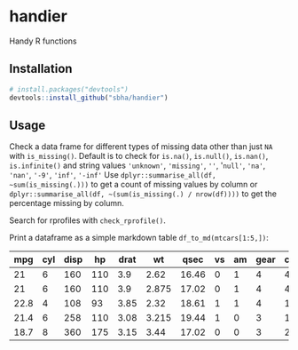 # handier
Handy R functions

## Installation
``` r
# install.packages("devtools")
devtools::install_github("sbha/handier")
```


## Usage

Check a data frame for different types of missing data other than just `NA` with `is_missing()`. Default is to check for `is.na()`, `is.null()`, `is.nan()`, `is.infinite()` and string values `'unknown'`, `'missing'`, `''`, '`null'`, `'na'`, `'nan'`, `'-9'`, `'inf'`, `'-inf'` Use `dplyr::summarise_all(df, ~sum(is_missing(.)))` to get a count of missing values by column or `dplyr::summarise_all(df, ~(sum(is_missing(.) / nrow(df))))` to get the percentage missing by column. 


Search for rprofiles with `check_rprofile()`.

Print a dataframe as a simple markdown table `df_to_md(mtcars[1:5,])`:

| mpg | cyl | disp | hp | drat | wt | qsec | vs | am | gear | carb |
|---|---|---|---|---|---|---|---|---|---|---|
| 21 | 6 | 160 | 110 | 3.9 | 2.62 | 16.46 | 0 | 1 | 4 | 4 |
| 21 | 6 | 160 | 110 | 3.9 | 2.875 | 17.02 | 0 | 1 | 4 | 4 |
| 22.8 | 4 | 108 | 93 | 3.85 | 2.32 | 18.61 | 1 | 1 | 4 | 1 |
| 21.4 | 6 | 258 | 110 | 3.08 | 3.215 | 19.44 | 1 | 0 | 3 | 1 |
| 18.7 | 8 | 360 | 175 | 3.15 | 3.44 | 17.02 | 0 | 0 | 3 | 2 |